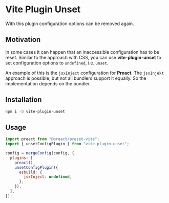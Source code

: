 # Vite Plugin Unset

With this plugin configuration options can be removed again.

## Motivation

In some cases it can happen that an inaccessible configuration has to be reset. Similar to the approach with CSS, you can use **vite-plugin-unset** to set configuration options to `undefined`, i.e. `unset`.

An example of this is the `jsxInject` configuration for **Preact**. The `jsxInjekt` approach is possible, but not all bundlers support it equally. So the implementation depends on the bundler.

## Installation

```bash
npm i -D vite-plugin-unset
```

## Usage

```js
import preact from "@preact/preset-vite";
import { unsetConfigPlugin } from "vite-plugin-unset";

config = mergeConfig(config, {
  plugins: [
    preact(),
    unsetConfigPlugin({
      esbuild: {
        jsxInject: undefined,
      },
    }),
  ],
});
```
